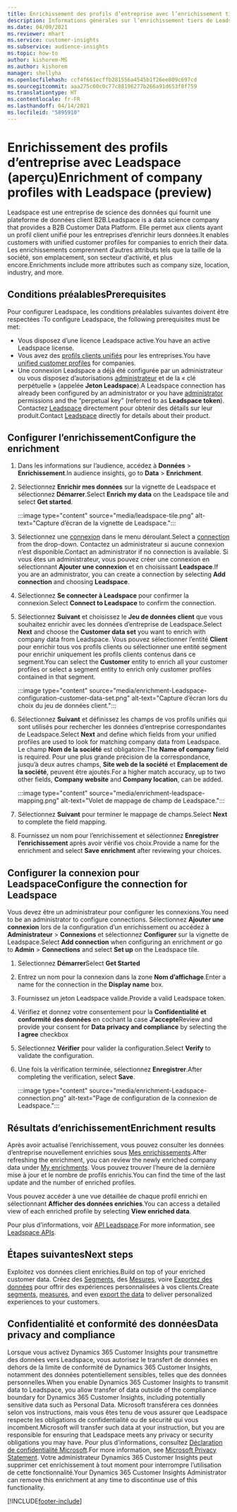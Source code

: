 ```yaml
---
title: Enrichissement des profils d’entreprise avec l’enrichissement tiers de Leadspace
description: Informations générales sur l’enrichissement tiers de Leadspace.
ms.date: 04/09/2021
ms.reviewer: mhart
ms.service: customer-insights
ms.subservice: audience-insights
ms.topic: how-to
author: kishorem-MS
ms.author: kishorem
manager: shellyha
ms.openlocfilehash: ccf4f661ecffb281556a4545b1f26ee809c697cd
ms.sourcegitcommit: aaa275c60c0c77c88196277b266a91d653f8f759
ms.translationtype: HT
ms.contentlocale: fr-FR
ms.lasthandoff: 04/14/2021
ms.locfileid: "5895910"
---
```

# <a name="enrichment-of-company-profiles-with-leadspace-preview"></a><span data-ttu-id="0621b-103">Enrichissement des profils d’entreprise avec Leadspace (aperçu)</span><span class="sxs-lookup"><span data-stu-id="0621b-103">Enrichment of company profiles with Leadspace (preview)</span></span>

<span data-ttu-id="0621b-104">Leadspace est une entreprise de science des données qui fournit une plateforme de données client B2B.</span><span class="sxs-lookup"><span data-stu-id="0621b-104">Leadspace is a data science company that provides a B2B Customer Data Platform.</span></span> <span data-ttu-id="0621b-105">Elle permet aux clients ayant un profil client unifié pour les entreprises d’enrichir leurs données.</span><span class="sxs-lookup"><span data-stu-id="0621b-105">It enables customers with unified customer profiles for companies to enrich their data.</span></span> <span data-ttu-id="0621b-106">Les enrichissements comprennent d’autres attributs tels que la taille de la société, son emplacement, son secteur d’activité, et plus encore.</span><span class="sxs-lookup"><span data-stu-id="0621b-106">Enrichments include more attributes such as company size, location, industry, and more.</span></span>

## <a name="prerequisites"></a><span data-ttu-id="0621b-107">Conditions préalables</span><span class="sxs-lookup"><span data-stu-id="0621b-107">Prerequisites</span></span>

<span data-ttu-id="0621b-108">Pour configurer Leadspace, les conditions préalables suivantes doivent être respectées :</span><span class="sxs-lookup"><span data-stu-id="0621b-108">To configure Leadspace, the following prerequisites must be met:</span></span>

- <span data-ttu-id="0621b-109">Vous disposez d’une licence Leadspace active.</span><span class="sxs-lookup"><span data-stu-id="0621b-109">You have an active Leadspace license.</span></span>
- <span data-ttu-id="0621b-110">Vous avez des [profils clients unifiés](customer-profiles.md) pour les entreprises.</span><span class="sxs-lookup"><span data-stu-id="0621b-110">You have [unified customer profiles](customer-profiles.md) for companies.</span></span>
- <span data-ttu-id="0621b-111">Une connexion Leadspace a déjà été configurée par un administrateur ou vous disposez d’autorisations [administrateur](permissions.md#administrator) et de la « clé perpétuelle » (appelée **Jeton Leadspace**).</span><span class="sxs-lookup"><span data-stu-id="0621b-111">A Leadspace connection has already been configured by an administrator or you have [administrator](permissions.md#administrator) permissions and the “perpetual key” (referred to as **Leadspace token**).</span></span> <span data-ttu-id="0621b-112">Contactez [Leadspace](https://www.leadspace.com/products/leadspace-on-demand/) directement pour obtenir des détails sur leur produit.</span><span class="sxs-lookup"><span data-stu-id="0621b-112">Contact [Leadspace](https://www.leadspace.com/products/leadspace-on-demand/) directly for details about their product.</span></span>

## <a name="configure-the-enrichment"></a><span data-ttu-id="0621b-113">Configurer l’enrichissement</span><span class="sxs-lookup"><span data-stu-id="0621b-113">Configure the enrichment</span></span>

1. <span data-ttu-id="0621b-114">Dans les informations sur l’audience, accédez à **Données** > **Enrichissement**.</span><span class="sxs-lookup"><span data-stu-id="0621b-114">In audience insights, go to **Data** > **Enrichment**.</span></span>

1. <span data-ttu-id="0621b-115">Sélectionnez **Enrichir mes données** sur la vignette de Leadspace et sélectionnez **Démarrer**.</span><span class="sxs-lookup"><span data-stu-id="0621b-115">Select **Enrich my data** on the Leadspace tile and select **Get started**.</span></span>

   :::image type="content" source="media/leadspace-tile.png" alt-text="Capture d’écran de la vignette de Leadspace.":::

1. <span data-ttu-id="0621b-117">Sélectionnez une [connexion](connections.md) dans le menu déroulant.</span><span class="sxs-lookup"><span data-stu-id="0621b-117">Select a [connection](connections.md) from the drop-down.</span></span> <span data-ttu-id="0621b-118">Contactez un administrateur si aucune connexion n’est disponible.</span><span class="sxs-lookup"><span data-stu-id="0621b-118">Contact an administrator if no connection is available.</span></span> <span data-ttu-id="0621b-119">Si vous êtes un administrateur, vous pouvez créer une connexion en sélectionnant **Ajouter une connexion** et en choisissant **Leadspace**.</span><span class="sxs-lookup"><span data-stu-id="0621b-119">If you are an administrator, you can create a connection by selecting **Add connection** and choosing **Leadspace**.</span></span> 

1. <span data-ttu-id="0621b-120">Sélectionnez **Se connecter à Leadspace** pour confirmer la connexion.</span><span class="sxs-lookup"><span data-stu-id="0621b-120">Select **Connect to Leadspace** to confirm the connection.</span></span>

1. <span data-ttu-id="0621b-121">Sélectionnez **Suivant** et choisissez le **Jeu de données client** que vous souhaitez enrichir avec les données d’entreprise de Leadspace.</span><span class="sxs-lookup"><span data-stu-id="0621b-121">Select **Next** and choose the **Customer data set** you want to enrich with company data from Leadspace.</span></span> <span data-ttu-id="0621b-122">Vous pouvez sélectionner l’entité **Client** pour enrichir tous vos profils clients ou sélectionner une entité segment pour enrichir uniquement les profils clients contenus dans ce segment.</span><span class="sxs-lookup"><span data-stu-id="0621b-122">You can select the **Customer** entity to enrich all your customer profiles or select a segment entity to enrich only customer profiles contained in that segment.</span></span>

    :::image type="content" source="media/enrichment-Leadspace-configuration-customer-data-set.png" alt-text="Capture d’écran lors du choix du jeu de données client.":::

1. <span data-ttu-id="0621b-124">Sélectionnez **Suivant** et définissez les champs de vos profils unifiés qui sont utilisés pour rechercher les données d’entreprise correspondantes de Leadspace.</span><span class="sxs-lookup"><span data-stu-id="0621b-124">Select **Next** and define which fields from your unified profiles are used to look for matching company data from Leadspace.</span></span> <span data-ttu-id="0621b-125">Le champ **Nom de la société** est obligatoire.</span><span class="sxs-lookup"><span data-stu-id="0621b-125">The **Name of company** field is required.</span></span> <span data-ttu-id="0621b-126">Pour une plus grande précision de la correspondance, jusqu’à deux autres champs, **Site web de la société** et **Emplacement de la société**, peuvent être ajoutés.</span><span class="sxs-lookup"><span data-stu-id="0621b-126">For a higher match accuracy, up to two other fields, **Company website** and **Company location**, can be added.</span></span>

   :::image type="content" source="media/enrichment-leadspace-mapping.png" alt-text="Volet de mappage de champ de Leadspace.":::

1. <span data-ttu-id="0621b-128">Sélectionnez **Suivant** pour terminer le mappage de champs.</span><span class="sxs-lookup"><span data-stu-id="0621b-128">Select **Next** to complete the field mapping.</span></span>

1. <span data-ttu-id="0621b-129">Fournissez un nom pour l’enrichissement et sélectionnez **Enregistrer l’enrichissement** après avoir vérifié vos choix.</span><span class="sxs-lookup"><span data-stu-id="0621b-129">Provide a name for the enrichment and select **Save enrichment** after reviewing your choices.</span></span>


## <a name="configure-the-connection-for-leadspace"></a><span data-ttu-id="0621b-130">Configurer la connexion pour Leadspace</span><span class="sxs-lookup"><span data-stu-id="0621b-130">Configure the connection for Leadspace</span></span> 

<span data-ttu-id="0621b-131">Vous devez être un administrateur pour configurer les connexions.</span><span class="sxs-lookup"><span data-stu-id="0621b-131">You need to be an administrator to configure connections.</span></span> <span data-ttu-id="0621b-132">Sélectionnez **Ajouter une connexion** lors de la configuration d’un enrichissement *ou* accédez à **Administrateur** > **Connexions** et sélectionnez **Configurer** sur la vignette de Leadspace.</span><span class="sxs-lookup"><span data-stu-id="0621b-132">Select **Add connection** when configuring an enrichment *or* go to **Admin** > **Connections** and select **Set up** on the Leadspace tile.</span></span>

1. <span data-ttu-id="0621b-133">Sélectionnez **Démarrer**</span><span class="sxs-lookup"><span data-stu-id="0621b-133">Select **Get Started**</span></span> 

1. <span data-ttu-id="0621b-134">Entrez un nom pour la connexion dans la zone **Nom d’affichage**.</span><span class="sxs-lookup"><span data-stu-id="0621b-134">Enter a name for the connection in the **Display name** box.</span></span>

1. <span data-ttu-id="0621b-135">Fournissez un jeton Leadspace valide.</span><span class="sxs-lookup"><span data-stu-id="0621b-135">Provide a valid Leadspace token.</span></span>

1. <span data-ttu-id="0621b-136">Vérifiez et donnez votre consentement pour la **Confidentialité et conformité des données** en cochant la case **J’accepte**</span><span class="sxs-lookup"><span data-stu-id="0621b-136">Review and provide your consent for **Data privacy and compliance** by selecting the **I agree** checkbox</span></span>

1. <span data-ttu-id="0621b-137">Sélectionnez **Vérifier** pour valider la configuration.</span><span class="sxs-lookup"><span data-stu-id="0621b-137">Select **Verify** to validate the configuration.</span></span>

1. <span data-ttu-id="0621b-138">Une fois la vérification terminée, sélectionnez **Enregistrer**.</span><span class="sxs-lookup"><span data-stu-id="0621b-138">After completing the verification, select **Save**.</span></span>
   
   :::image type="content" source="media/enrichment-Leadspace-connection.png" alt-text="Page de configuration de la connexion de Leadspace.":::

## <a name="enrichment-results"></a><span data-ttu-id="0621b-140">Résultats d’enrichissement</span><span class="sxs-lookup"><span data-stu-id="0621b-140">Enrichment results</span></span>

<span data-ttu-id="0621b-141">Après avoir actualisé l’enrichissement, vous pouvez consulter les données d’entreprise nouvellement enrichies sous [Mes enrichissements](enrichment-hub.md).</span><span class="sxs-lookup"><span data-stu-id="0621b-141">After refreshing the enrichment, you can review the newly enriched company data under [My enrichments](enrichment-hub.md).</span></span> <span data-ttu-id="0621b-142">Vous pouvez trouver l’heure de la dernière mise à jour et le nombre de profils enrichis.</span><span class="sxs-lookup"><span data-stu-id="0621b-142">You can find the time of the last update and the number of enriched profiles.</span></span>

<span data-ttu-id="0621b-143">Vous pouvez accéder à une vue détaillée de chaque profil enrichi en sélectionnant **Afficher des données enrichies**.</span><span class="sxs-lookup"><span data-stu-id="0621b-143">You can access a detailed view of each enriched profile by selecting **View enriched data**.</span></span>

<span data-ttu-id="0621b-144">Pour plus d’informations, voir [API Leadspace](https://support.leadspace.com/hc/en-us/sections/201997649-API).</span><span class="sxs-lookup"><span data-stu-id="0621b-144">For more information, see [Leadspace APIs](https://support.leadspace.com/hc/en-us/sections/201997649-API).</span></span>

## <a name="next-steps"></a><span data-ttu-id="0621b-145">Étapes suivantes</span><span class="sxs-lookup"><span data-stu-id="0621b-145">Next steps</span></span>

<span data-ttu-id="0621b-146">Exploitez vos données client enrichies.</span><span class="sxs-lookup"><span data-stu-id="0621b-146">Build on top of your enriched customer data.</span></span> <span data-ttu-id="0621b-147">Créez des [Segments](segments.md), des [Mesures](measures.md), voire [Exportez des données](export-destinations.md) pour offrir des expériences personnalisées à vos clients.</span><span class="sxs-lookup"><span data-stu-id="0621b-147">Create [segments](segments.md), [measures](measures.md), and even [export the data](export-destinations.md) to deliver personalized experiences to your customers.</span></span>

## <a name="data-privacy-and-compliance"></a><span data-ttu-id="0621b-148">Confidentialité et conformité des données</span><span class="sxs-lookup"><span data-stu-id="0621b-148">Data privacy and compliance</span></span>

<span data-ttu-id="0621b-149">Lorsque vous activez Dynamics 365 Customer Insights pour transmettre des données vers Leadspace, vous autorisez le transfert de données en dehors de la limite de conformité de Dynamics 365 Customer Insights, notamment des données potentiellement sensibles, telles que des données personnelles.</span><span class="sxs-lookup"><span data-stu-id="0621b-149">When you enable Dynamics 365 Customer Insights to transmit data to Leadspace, you allow transfer of data outside of the compliance boundary for Dynamics 365 Customer Insights, including potentially sensitive data such as Personal Data.</span></span> <span data-ttu-id="0621b-150">Microsoft transférera ces données selon vos instructions, mais vous êtes tenu de vous assurer que Leadspace respecte les obligations de confidentialité ou de sécurité qui vous incombent.</span><span class="sxs-lookup"><span data-stu-id="0621b-150">Microsoft will transfer such data at your instruction, but you are responsible for ensuring that Leadspace meets any privacy or security obligations you may have.</span></span> <span data-ttu-id="0621b-151">Pour plus d’informations, consultez [Déclaration de confidentialité Microsoft](https://go.microsoft.com/fwlink/?linkid=396732).</span><span class="sxs-lookup"><span data-stu-id="0621b-151">For more information, see [Microsoft Privacy Statement](https://go.microsoft.com/fwlink/?linkid=396732).</span></span>
<span data-ttu-id="0621b-152">Votre administrateur Dynamics 365 Customer Insights peut supprimer cet enrichissement à tout moment pour interrompre l’utilisation de cette fonctionnalité.</span><span class="sxs-lookup"><span data-stu-id="0621b-152">Your Dynamics 365 Customer Insights Administrator can remove this enrichment at any time to discontinue use of this functionality.</span></span>


[!INCLUDE[footer-include](../includes/footer-banner.md)]
